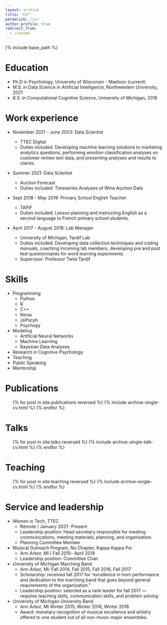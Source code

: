 ```yaml
---
layout: archive
title: "CV"
permalink: /cv/
author_profile: true
redirect_from:
  - /resume
---
```

 
{% include base_path %}

Education 
======
* Ph.D in Psychology, University of Wisconsin - Madison (current)
* M.S. in Data Science in Artificial Intelligence, Northwestern University, 2021
* B.S. in Computational Cognitive Science, University of Michigan, 2018

Work experience
======
* November 2021 - June 2023: Data Scientist
  * TTEC Digital
  * Duties included: Developing machine learning solutions to marketing analytics questions, performing emotion classification analyses on customer review text data, and presenting analyses and results to clients. 

* Summer 2021: Data Scientist
  * Auction Forecast
  * Duties included: Timeseries Analyses of Wine Auction Data
 
* Sept 2018 - May 2019: Primary School English Teacher
  * TAPIF
  * Duties included: Lesson planning and instructing English as a second language to French primary school students. 

* April 2017 - August 2018: Lab Manager
  * University of Michigan, Tardif Lab
  * Duties included: Developing data collection techniques and coding manuals, coaching incoming lab members, developing pre and post test questionnaires for word learning experiments. 
  * Supervisor: Professor Twila Tardif 
  
Skills
======
* Programming
  * Python
  * R
  * C++
  * Keras
  * JsPscyh
  * Psychopy
* Modeling
  * Artificial Neural Networks
  * Machine Learning
  * Bayesian Data Analyses 
* Research in Cognitive Psychology 
* Teaching
* Public Speaking
* Mentorship

Publications
======
  <ul>{% for post in site.publications reversed %}
    {% include archive-single-cv.html %}
  {% endfor %}</ul>
  
Talks
======
  <ul>{% for post in site.talks reversed %}
    {% include archive-single-talk-cv.html  %}
  {% endfor %}</ul>
  
Teaching
======
  <ul>{% for post in site.teaching reversed %}
    {% include archive-single-cv.html %}
  {% endfor %}</ul> 
  
Service and leadership
======
* Women in Tech, TTEC
  * Remote / January 2021- Present
  * Leadership position: Head secretary responsible for meeting communications, meeting materials, planning, and organization.
  * Planning Committee Member
* Musical Outreach Program, Nu Chapter, Kappa Kappa Psi
  * Ann Arbor, MI / Fall 2015- April 2018
  * Leadership position: Committee Chair
* University of Michigan Marching Band
  * Ann Arbor, MI: Fall 2014, Fall 2015, Fall 2016, Fall 2017
  * Scholarship: received fall 2017 for “excellence in horn performance and dedication to the marching band that goes beyond general requirements of the organization.”
  * Leadership position: selected as a rank leader for fall 2017 — requires teaching skills, communication skills, and problem solving
* University of Michigan University Band
  * Ann Arbor, MI Winter 2015, Winter 2016, Winter 2018
  * Award: monetary recognition of musical excellence and artistry offered to one student out of all non-music-major ensembles.
